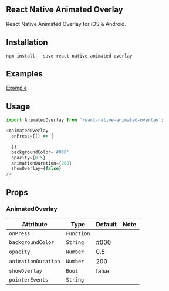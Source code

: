 ## React Native Animated Overlay
React Native Animated Overlay for iOS & Android.

## Installation

`npm install --save react-native-animated-overlay`

## Examples
[Example](https://github.com/jacklam718/react-native-animated-overlay/blob/master/animatedoverlay-example/main.js)

## Usage
```javascript
import AnimatedOverlay from 'react-native-animated-overlay';

<AnimatedOverlay
  onPress={() => {

  }}
  backgroundColor='#000'
  opacity={0.5}
  animationDuration={200}
  showOverlay={false}
/>
```

## Props
### AnimatedOverlay
| Attribute | Type | Default | Note |
|---|---|---|---|
| `onPress` | `Function` | |
| `backgroundColor` | `String` | #000 |
| `opacity` | `Number` | 0.5 |
| `animationDuration` | `Number` | 200 |
| `showOverlay` | `Bool` | false |
| `pointerEvents` | `String` | |

